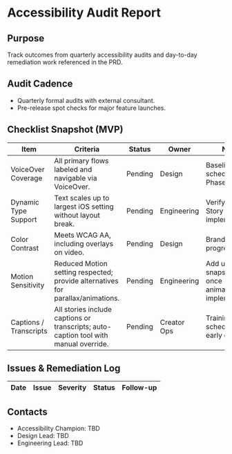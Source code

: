 # Accessibility Audit Report

## Purpose
Track outcomes from quarterly accessibility audits and day-to-day remediation work referenced in the PRD.

## Audit Cadence
- Quarterly formal audits with external consultant.
- Pre-release spot checks for major feature launches.

## Checklist Snapshot (MVP)
| Item | Criteria | Status | Owner | Notes |
|------|----------|--------|-------|-------|
| VoiceOver Coverage | All primary flows labeled and navigable via VoiceOver. | Pending | Design | Baseline audit scheduled pre-Phase 1. |
| Dynamic Type Support | Text scales up to largest iOS setting without layout break. | Pending | Engineering | Verify during Story Detail implementation. |
| Color Contrast | Meets WCAG AA, including overlays on video. | Pending | Design | Brand tokens in progress. |
| Motion Sensitivity | Reduced Motion setting respected; provide alternatives for parallax/animations. | Pending | Engineering | Add unit snapshot tests once animations implemented. |
| Captions / Transcripts | All stories include captions or transcripts; auto-caption tool with manual override. | Pending | Creator Ops | Training scheduled with early creators. |

## Issues & Remediation Log
| Date | Issue | Severity | Status | Follow-up |
|------|-------|----------|--------|-----------|

## Contacts
- Accessibility Champion: TBD
- Design Lead: TBD
- Engineering Lead: TBD

